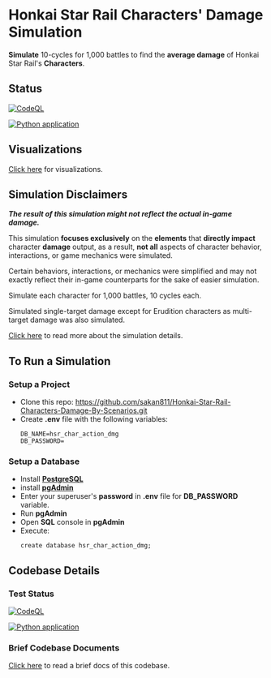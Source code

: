 # Honkai Star Rail Characters' Damage Simulation

**Simulate** 10-cycles for 1,000 battles to find the **average damage** of Honkai Star Rail's **Characters**.

## Status
[![CodeQL](https://github.com/sakan811/Honkai-Star-Rail-Characters-Damage-By-Scenarios/actions/workflows/codeql.yml/badge.svg)](https://github.com/sakan811/Honkai-Star-Rail-Characters-Damage-By-Scenarios/actions/workflows/codeql.yml)

[![Python application](https://github.com/sakan811/Honkai-Star-Rail-Characters-Damage-By-Scenarios/actions/workflows/python-app.yml/badge.svg)](https://github.com/sakan811/Honkai-Star-Rail-Characters-Damage-By-Scenarios/actions/workflows/python-app.yml)

## Visualizations
[Click here](docs/VISUALS.md) for visualizations.

## Simulation Disclaimers
**_The result of this simulation might not reflect the actual in-game damage._**

This simulation **focuses exclusively** on the **elements** that **directly impact** character **damage** output, 
as a result, **not all** aspects of character behavior, interactions, or game mechanics were simulated.

Certain behaviors, interactions, or mechanics were simplified and may not exactly reflect their in-game counterparts 
for the sake of easier simulation.

Simulate each character for 1,000 battles, 10 cycles each.

Simulated single-target damage except for Erudition characters as multi-target damage was also simulated.

[Click here](docs/DISCLAIMERS.md) to read more about the simulation details.

## To Run a Simulation
### Setup a Project
- Clone this repo: https://github.com/sakan811/Honkai-Star-Rail-Characters-Damage-By-Scenarios.git
- Create **.env** file with the following variables:
  ```
  DB_NAME=hsr_char_action_dmg
  DB_PASSWORD=
  ```

### Setup a Database
- Install **[PostgreSQL](https://www.postgresql.org/)**
- install **[pgAdmin](https://www.pgadmin.org/)**
- Enter your superuser's **password** in **.env** file for **DB_PASSWORD** variable. 
- Run **pgAdmin**
- Open **SQL** console in **pgAdmin**
- Execute:
  ```
  create database hsr_char_action_dmg;
  ```

## Codebase Details
### Test Status
[![CodeQL](https://github.com/sakan811/Honkai-Star-Rail-Characters-Damage-By-Scenarios/actions/workflows/codeql.yml/badge.svg)](https://github.com/sakan811/Honkai-Star-Rail-Characters-Damage-By-Scenarios/actions/workflows/codeql.yml)

[![Python application](https://github.com/sakan811/Honkai-Star-Rail-Characters-Damage-By-Scenarios/actions/workflows/python-app.yml/badge.svg)](https://github.com/sakan811/Honkai-Star-Rail-Characters-Damage-By-Scenarios/actions/workflows/python-app.yml)

### Brief Codebase Documents
[Click here](docs/DOCS.md) to read a brief docs of this codebase.
